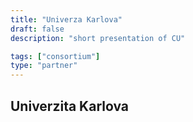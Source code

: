 ```yaml
---
title: "Univerza Karlova"
draft: false
description: "short presentation of CU"

tags: ["consortium"]
type: "partner" 
---
```


## Univerzita Karlova
